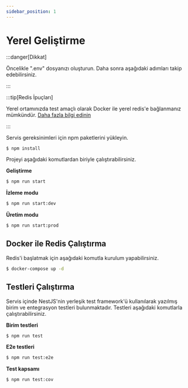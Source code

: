 ```yaml
---
sidebar_position: 1
---
```


# Yerel Geliştirme

:::danger[Dikkat]

Öncelikle ".env" dosyanızı oluşturun. Daha sonra aşağıdaki adımları takip edebilirsiniz.

:::

:::tip[Redis İpuçları]

Yerel ortamınızda test amaçlı olarak Docker ile yerel redis'e bağlanmanız mümkündür. [Daha fazla bilgi edinin](./local-development#redis-run-with-docker)

:::

Servis gereksinimleri için npm paketlerini yükleyin.

```bash
$ npm install
```

Projeyi aşağıdaki komutlardan biriyle çalıştırabilirsiniz.

**Geliştirme**
```bash
$ npm run start
```
**İzleme modu**
```bash
$ npm run start:dev
```
**Üretim modu**
```bash
$ npm run start:prod
```

## Docker ile Redis Çalıştırma

Redis'i başlatmak için aşağıdaki komutla kurulum yapabilirsiniz.

```bash
$ docker-compose up -d
```

## Testleri Çalıştırma

Servis içinde NestJS'nin yerleşik test framework'ü kullanılarak yazılmış birim ve entegrasyon testleri bulunmaktadır. Testleri aşağıdaki komutlarla çalıştırabilirsiniz.


**Birim testleri**
```bash
$ npm run test
```
**E2e testleri**
```bash
$ npm run test:e2e
```
**Test kapsamı**
```bash
$ npm run test:cov
```
